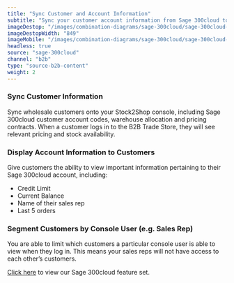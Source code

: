 ```yaml
---
title: "Sync Customer and Account Information"
subtitle: "Sync your customer account information from Sage 300cloud to the B2B Trade Store."
imageDestop: "/images/combination-diagrams/sage-300cloud/sage-300cloud-b2b-trade-store-customer.svg"
imageDestopWidth: "849"
imageMobile: "/images/combination-diagrams/sage-300cloud/sage-300cloud-b2b-trade-store-customer.svg"
headless: true
source: "sage-300cloud"
channel: "b2b"
type: "source-b2b-content"
weight: 2
---
```


### Sync Customer Information
Sync wholesale customers onto your Stock2Shop console, including Sage 300cloud customer account codes, warehouse allocation and pricing contracts. When a customer logs in to the B2B Trade Store, they will see relevant pricing and stock availability. 

### Display Account Information to Customers
Give customers the ability to view important information pertaining to their Sage 300cloud account, including: 
- Credit Limit 
- Current Balance
- Name of their sales rep 
- Last 5 orders

### Segment Customers by Console User (e.g. Sales Rep)
You are able to limit which customers a particular console user is able to view when they log in. This means your sales reps will not have access to each other’s customers.

[Click here](/help/features/sage-300cloud/ "Sage 300cloud Features") to view our Sage 300cloud feature set.